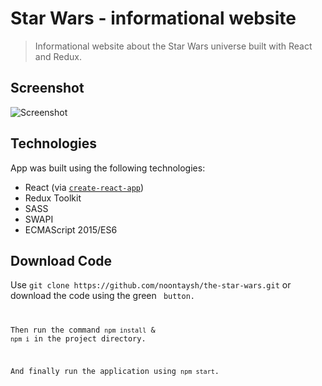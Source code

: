 # Star Wars - informational website

> Informational website about the Star Wars universe built with React and Redux.

## Screenshot

![Screenshot](https://i.imgur.com/ACCYU7O.png?raw=true)

## Technologies

App was built using the following technologies:

* React (via [`create-react-app`](https://github.com/facebookincubator/create-react-app))
* Redux Toolkit
* SASS
* SWAPI
* ECMAScript 2015/ES6

## Download Code

Use `git clone https://github.com/noontaysh/the-star-wars.git` or download the code using the green <code> button.

Then run the command `npm install` & `npm i` in the project directory.

And finally run the application using `npm start`.
